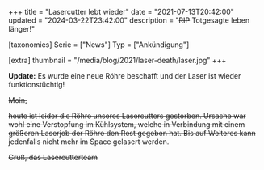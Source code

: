 +++
title = "Lasercutter lebt wieder"
date = "2021-07-13T20:42:00"
updated = "2024-03-22T23:42:00"
description = "~~RIP~~ Totgesagte leben länger!"

[taxonomies]
Serie = ["News"]
Typ = ["Ankündigung"]

[extra]
thumbnail = "/media/blog/2021/laser-death/laser.jpg"
+++

**Update:** Es wurde eine neue Röhre beschafft und der Laser ist
wieder funktionstüchtig!

~~Moin,~~

~~heute ist leider die Röhre unseres Lasercutters gestorben. Ursache war wohl eine Verstopfung im Kühlsystem, welche in
Verbindung mit einem größeren Laserjob der Röhre den Rest gegeben hat. Bis auf Weiteres kann jedenfalls nicht mehr im
Space gelasert werden.~~

~~Gruß,
das Lasercutterteam~~

